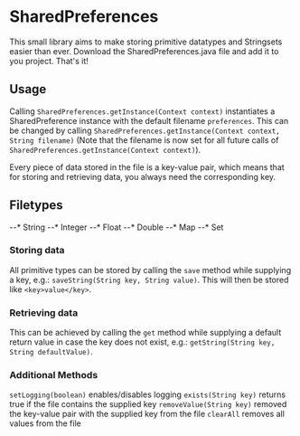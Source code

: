 # SharedPreferences

This small library aims to make storing primitive datatypes and Stringsets easier than ever.
Download the SharedPreferences.java file and add it to you project. That's it!

## Usage
Calling `SharedPreferences.getInstance(Context context)` instantiates a SharedPreference instance with the default filename `preferences`. This can be changed by calling `SharedPreferences.getInstance(Context context, String filename)` (Note that the filename is now set for all future calls of `SharedPreferences.getInstance(Context context)`).


Every piece of data stored in the file is a key-value pair, which means that for storing and retrieving data, you always need the corresponding key.

## Filetypes
--* String
--* Integer
--* Float
--* Double
--* Map
--* Set

### Storing data
All primitive types can be stored by calling the `save` method while supplying a key, e.g.: `saveString(String key, String value)`.
This will then be stored like `<key>value</key>`.

### Retrieving data
This can be achieved by calling the `get` method while supplying a default return value in case the key does not exist, e.g.: `getString(String key, String defaultValue)`.

### Additional Methods
`setLogging(boolean)` enables/disables logging
`exists(String key)` returns true if the file contains the supplied key
`removeValue(String key)` removed the key-value pair with the supplied key from the file
`clearAll` removes all values from the file
